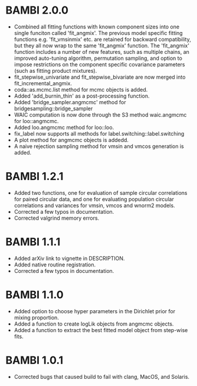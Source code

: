 # BAMBI 2.0.0
* Combined all fitting functions with known component sizes into one single funciton called 'fit_angmix'. The previous model specific fitting functions e.g. 'fit_vmsinmix' etc. are retained for backward compatibility, but they all now wrap to the same 'fit_angmix' function. The 'fit_angmix' function includes a number of new features, such as  multiple chains, an improved auto-tuning algorithm, permutation sampling, and option to impose restrictions on the component specific covariance parameters (such as fitting product mixtures).
* fit_stepwise_univariate and fit_stepwise_bivariate are now merged into fit_incremental_angmix.
* coda::as.mcmc.list method for mcmc objects is added.
* Added 'add_burnin_thin' as a post-processing function.
* Added 'bridge_sampler.angmcmc' method for bridgesampling::bridge_sampler
* WAIC computation is now done through the S3 method waic.angmcmc for loo::angmcmc.
* Added loo.angmcmc method for loo::loo.
* fix_label now supports all methods for label.switching::label.switching
* A plot method for angmcmc objects is addedd.
* A naive rejection sampling method for vmsin and vmcos generation is added.


# BAMBI 1.2.1
* Added two functions, one for evaluation of sample circular correlations for paired circular data, and one for evaluating population circular correlations and variances for vmsin, vmcos and wnorm2 models.
* Corrected a few typos in documentation. 
* Corrected valgrind memory errors.


# BAMBI 1.1.1
* Added arXiv link to vignette in DESCRIPTION.
* Added native routine registration.
* Corrected a few typos in documentation. 


# BAMBI 1.1.0
* Added option to choose hyper parameters in the Dirichlet prior for mixing proportion.  
* Added a function to create logLik objects from angmcmc objects.
* Added a function to extract the best fitted model object from step-wise fits.


# BAMBI 1.0.1
* Corrected bugs that caused build to fail with clang, MacOS, and Solaris.

